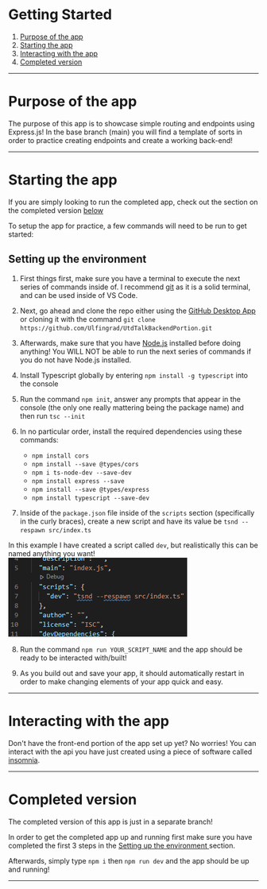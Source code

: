 # Getting Started
  1. [Purpose of the app](#Purpose-of-the-app)
  1. [Starting the app](#Starting-the-app)
  1. [Interacting with the app](#Interacting-with-the-app)
  1. [Completed version](#Completed-version)

---

# Purpose of the app
The purpose of this app is to showcase simple routing and endpoints using Express.js! In the base branch (main) you will find a template of sorts in order to practice creating endpoints and create a working back-end!

---

# Starting the app
If you are simply looking to run the completed app, check out the section on the completed version [below](#Where-can-I-find-the-completed-version?)

To setup the app for practice, a few commands will need to be run to get started:

## Setting up the environment
1. First things first, make sure you have a terminal to execute the next series of commands inside of. I recommend [git](https://git-scm.com/downloads) as it is a solid terminal, and can be used inside of VS Code.

2. Next, go ahead and clone the repo either using the [GitHub Desktop App](https://desktop.github.com/) or cloning it with the command `git clone https://github.com/Ulfingrad/UtdTalkBackendPortion.git`

3. Afterwards, make sure that you have [Node.js](https://nodejs.org/en/download/) installed before doing anything! You WILL NOT be able to run the next series of commands if you do not have Node.js installed.

4. Install Typescript globally by entering `npm install -g typescript` into the console

5. Run the command `npm init`, answer any prompts that appear in the console (the only one really mattering being the package name) and then run `tsc --init`

6. In no particular order, install the required dependencies using these commands:
    * `npm install cors`
    * `npm install --save @types/cors`
    * `npm i ts-node-dev --save-dev`
    * `npm install express --save`
    * `npm install --save @types/express`
    * `npm install typescript --save-dev`

7. Inside of the `package.json` file inside of the `scripts` section (specifically in the curly braces), create a new script and have its value be `tsnd --respawn src/index.ts`

In this example I have created a script called `dev`, but realistically this can be named anything you want!
![](./assets/scriptExample.png)

8. Run the command `npm run YOUR_SCRIPT_NAME` and the app should be ready to be interacted with/built!

9. As you build out and save your app, it should automatically restart in order to make changing elements of your app quick and easy.
---

# Interacting with the app
Don't have the front-end portion of the app set up yet? No worries! You can interact with the api you have just created using a piece of software called [insomnia](https://insomnia.rest/).

---

# Completed version
The completed version of this app is just in a separate branch!

In order to get the completed app up and running first make sure you have completed the first 3 steps in the [Setting up the environment ](##Setting-up-the-environment) section.

Afterwards, simply type `npm i` then `npm run dev` and the app should be up and running!

---